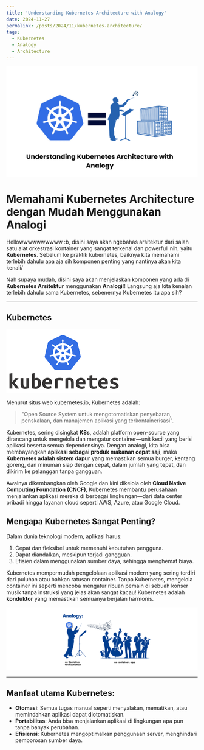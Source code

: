```yaml
---
title: 'Understanding Kubernetes Architecture with Analogy'
date: 2024-11-27
permalink: /posts/2024/11/kubernetes-architecture/
tags:
  - Kubernetes
  - Analogy
  - Architecture
---
```


![alert](/images/kube-banner.png)

# **Memahami Kubernetes Architecture dengan Mudah Menggunakan Analogi**
Hellowwwwwwwwww :b, disini saya akan ngebahas arsitektur dari salah satu alat orkestrasi kontainer yang sangat terkenal dan powerfull nih, yaitu **Kubernetes**. Sebelum ke praktik kubernetes, baiknya kita memahami terlebih dahulu apa aja sih komponen penting yang nantinya akan kita kenali/

Nah supaya mudah, disini saya akan menjelaskan komponen yang ada di **Kubernetes Arsitektur** menggunakan **Analogi**!! Langsung aja kita kenalan terlebih dahulu sama Kubernetes, sebenernya Kubernetes itu apa sih?

---

## Kubernetes

![kube](/images/kube-logo.png)

Menurut situs web kubernetes.io, Kubernetes adalah: 
> "Open Source System untuk mengotomatiskan penyebaran, penskalaan, dan manajemen aplikasi yang terkontainerisasi".

Kubernetes, sering disingkat **K8s**, adalah platform open-source yang dirancang untuk mengelola dan mengatur container—unit kecil yang berisi aplikasi beserta semua dependensinya. Dengan analogi, kita bisa membayangkan **aplikasi sebagai produk makanan cepat saji**, maka **Kubernetes adalah sistem dapur** yang memastikan semua burger, kentang goreng, dan minuman siap dengan cepat, dalam jumlah yang tepat, dan dikirim ke pelanggan tanpa gangguan.

Awalnya dikembangkan oleh Google dan kini dikelola oleh **Cloud Native Computing Foundation (CNCF)**, Kubernetes membantu perusahaan menjalankan aplikasi mereka di berbagai lingkungan—dari data center pribadi hingga layanan cloud seperti AWS, Azure, atau Google Cloud.

## Mengapa Kubernetes Sangat Penting?

Dalam dunia teknologi modern, aplikasi harus:

1. Cepat dan fleksibel untuk memenuhi kebutuhan pengguna.
2. Dapat diandalkan, meskipun terjadi gangguan.
3. Efisien dalam menggunakan sumber daya, sehingga menghemat biaya.

Kubernetes mempermudah pengelolaan aplikasi modern yang sering terdiri dari puluhan atau bahkan ratusan container. Tanpa Kubernetes, mengelola container ini seperti mencoba mengatur ribuan pemain di sebuah konser musik tanpa instruksi yang jelas akan sangat kacau! Kubernetes adalah **konduktor** yang memastikan semuanya berjalan harmonis.

![kube](/images/analogi-1.png)

---
## Manfaat utama Kubernetes:
* **Otomasi**: Semua tugas manual seperti menyalakan, mematikan, atau memindahkan aplikasi dapat diotomatiskan.
* **Portabilitas**: Anda bisa menjalankan aplikasi di lingkungan apa pun tanpa banyak perubahan.
* **Efisiensi**: Kubernetes mengoptimalkan penggunaan server, menghindari pemborosan sumber daya.

